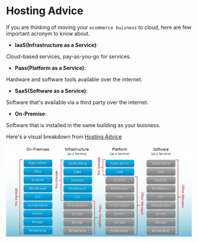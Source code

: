# Hosting Advice

If you are thinking of moving your `ecommerce buisness` to cloud, here are few
important acronym to know about.

* **IaaS(Infrastructure as a Service)**:

Cloud-based services, pay-as-you-go for services.

* **Paas(Platform as a Service)**:

Hardware and software tools available over the internet.

* **SaaS(Software as a Service)**:

Software that's available via a third party over the internet.

* **On-Premise**:

Software that is installed in the same building as your buisness.

Here's a visual breakdown from [Hosting Advice](https://www.hostingadvice.com/how-to/iaas-vs-paas-vs-saas/)

![plateforms](images/cloud/saas-vs-paas-vs-iaas-breakdown.jpg)
